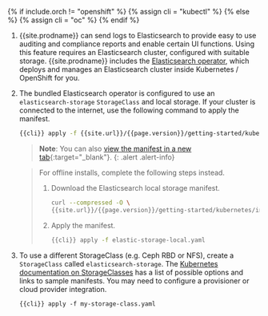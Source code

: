 {% if include.orch != "openshift" %}
  {% assign cli = "kubectl" %}
{% else %} 
  {% assign cli = "oc" %}
{% endif %}

1. {{site.prodname}} can send logs to Elasticsearch to provide easy to use auditing and compliance
   reports and enable certain UI functions.  Using this feature requires an Elasticsearch cluster, configured with suitable storage.
   {{site.prodname}} includes the [Elasticsearch operator](https://github.com/upmc-enterprises/elasticsearch-operator),
   which deploys and manages an Elasticsearch cluster inside Kubernetes / OpenShift for you.

1. The bundled Elasticsearch operator is configured to use an `elasticsearch-storage` `StorageClass` and local storage.
   If your cluster is connected to the internet, use the following command to apply the manifest.

   ```bash
   {{cli}} apply -f {{site.url}}/{{page.version}}/getting-started/kubernetes/installation/hosted/cnx/1.7/elastic-storage-local.yaml
   ```

   > **Note**: You can also
   > [view the manifest in a new tab]({{site.url}}/{{page.version}}/getting-started/kubernetes/installation/hosted/cnx/1.7/elastic-storage-local.yaml){:target="_blank"}.
   {: .alert .alert-info}

   > For offline installs, complete the following steps instead.
   >
   > 1. Download the Elasticsearch local storage manifest.
   >
   >    ```bash
   >    curl --compressed -O \
   >    {{site.url}}/{{page.version}}/getting-started/kubernetes/installation/hosted/cnx/1.7/elastic-storage-local.yaml
   >    ```
   >
   > 1. Apply the manifest.
   >    
   >    ```bash
   >    {{cli}} apply -f elastic-storage-local.yaml
   >    ```
   >

1. To use a different StorageClass (e.g. Ceph RBD or NFS), create a `StorageClass` called `elasticsearch-storage`.
   The [Kubernetes documentation on StorageClasses](https://kubernetes.io/docs/concepts/storage/storage-classes/#provisioner)
   has a list of possible options and links to sample manifests.  You may need to configure
   a provisioner or cloud provider integration.

   ```
   {{cli}} apply -f my-storage-class.yaml
   ```
